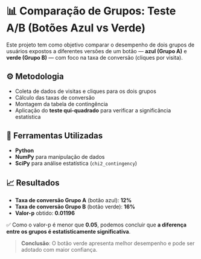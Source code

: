 # 📊 Comparação de Grupos: Teste A/B (Botões Azul vs Verde)

Este projeto tem como objetivo comparar o desempenho de dois grupos de usuários expostos a diferentes versões de um botão — **azul (Grupo A)** e **verde (Grupo B)** — com foco na taxa de conversão (cliques por visita).

## ⚙️ Metodologia

- Coleta de dados de visitas e cliques para os dois grupos
- Cálculo das taxas de conversão
- Montagem da tabela de contingência
- Aplicação do **teste qui-quadrado** para verificar a significância estatística

## 🧮 Ferramentas Utilizadas

- **Python**
- **NumPy** para manipulação de dados
- **SciPy** para análise estatística (`chi2_contingency`)

## 📈 Resultados

- **Taxa de conversão Grupo A** (botão azul): **12%**
- **Taxa de conversão Grupo B** (botão verde): **16%**
- **Valor-p** obtido: **0.01196**

✅ Como o valor-p é menor que **0.05**, podemos concluir que **a diferença entre os grupos é estatisticamente significativa**.

> **Conclusão**: O botão verde apresenta melhor desempenho e pode ser adotado com maior confiança.


